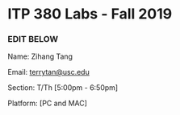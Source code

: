 # ITP 380 Labs - Fall 2019 #

### EDIT BELOW ###
Name: Zihang Tang

Email: terrytan@usc.edu

Section: T/Th [5:00pm - 6:50pm]

Platform: [PC and MAC]
